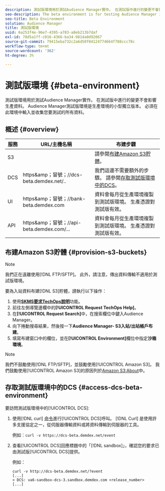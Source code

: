 ```yaml
---
description: 測試版環境用於測試Audience Manager實作。 在測試版中進行的變更不會影響生產資料。 Audience Manager測試版環境是生產環境的小型獨立版本。 必須在此環境中輸入並收集您要測試的所有資料。
seo-description: The beta environment is for testing Audience Manager implementations. Changes made in beta do not affect production data. The Audience Manager beta environment is a smaller-scale, standalone version of the production environment. All the data that you want to test must be entered and collected in this environment.
seo-title: Beta Environment
solution: Audience Manager
title: 測試版環境
uuid: 6a253f4e-96e7-4395-a783-a8eb213b7daf
exl-id: 78d5a1ff-c016-4366-ba34-9814a0d92067
source-git-commit: 79415eba732c2a6d50f04124774664f788ccc78c
workflow-type: tm+mt
source-wordcount: '362'
ht-degree: 3%

---
```


# 測試版環境 {#beta-environment}

測試版環境用於測試Audience Manager實作。 在測試版中進行的變更不會影響生產資料。 Audience Manager測試版環境是生產環境的小型獨立版本。 必須在此環境中輸入並收集您要測試的所有資料。

## 概述 {#overview}

<!-- beta_environment_admin.xml -->

| 服務 | URL/主機名稱 | 布建步驟 |
|--- |--- |--- |
| S3 |  | 請參閱[布建Amazon S3貯體](admin-beta-environment.md#provision-s3-buckets)。 |
| DCS | https&amp;amp；冒號；//dcs-beta.demdex.net/.. | 我們這邊不需要額外的步驟。 請參閱[存取測試版環境中的DCS](admin-beta-environment.md#access-dcs-beta-environment)。 |
| UI | https&amp;amp；冒號；//bank-beta.demdex.com | 資料會每月從生產環境複製到測試版環境。 生產憑證對測試版有效。 |
| API | https&amp;amp；冒號；//api-beta.demdex.com/... | 資料會每月從生產環境複製到測試版環境。 生產憑證對測試版有效。 |

## 布建Amazon S3貯體 {#provision-s3-buckets}

>[!NOTE]
>
>我們正在遠離使用[!DNL FTP/SFTP]。 此外，請注意，傳出資料傳輸不適用於測試版環境。

要為入站資料布建[!DNL S3]貯體，請執行以下操作：

1. 使用&#x200B;[**SKMS要求TechOps說明**](https://skms.adobe.com/)功能。
1. 前往左側導覽邊欄中的&#x200B;**[!UICONTROL Request TechOps Help]**。
1. 在&#x200B;**[!UICONTROL Request Search]**&#x200B;中，在搜索欄位中鍵入Audience Manager。
1. 向下捲動搜尋結果，然後按一下&#x200B;**Audience Manager- S3入站/出站帳戶布建**。
1. 填寫布建窗口中的欄位，並在&#x200B;**[!UICONTROL Environment]**&#x200B;欄位中指定&#x200B;**沙箱環境**。

>[!NOTE]
>
>我們不鼓勵使用[!DNL FTP/SFTP]，並鼓勵使用[!UICONTROL Amazon S3]。 我們鼓勵使用[!UICONTROL Amazon S3]的原因列於[Amazon S3:About](https://experienceleague.adobe.com/docs/audience-manager/user-guide/reference/amazon-s3.html)中。

## 存取測試版環境中的DCS {#access-dcs-beta-environment}

要訪問測試版環境中的[!UICONTROL DCS]:

1. 使用[!DNL curl] [命令](https://curl.haxx.se/docs/manpage.html)進行[!UICONTROL DCS]呼叫。 [!DNL Curl] 是使用許多支援協定之一，從伺服器傳輸資料或將資料傳輸到伺服器的工具。

   例如︰`curl -v https://dcs-beta.demdex.net/event`

1. 查看[!UICONTROL DCS]回應標題中的「[!DNL sandbox]」，確認您的要求已由測試版[!UICONTROL DCS]提供。

   例如：

   ```
   curl -v http://dcs-beta.demdex.net/?event
   [...]
   < DCS: va6-sandbox-dcs-3.sandbox.demdex.com <release_number>
   [...]
   ```

<!--
1. Determine the load balancer's endpoint IP addresses.

   Run the `dig` [command](https://en.wikipedia.org/wiki/Dig_(command)) to determine the IP address of the nearest load balancer. The `dig` command queries the Domain Name System and returns the name and IP addresses of the Audience Manager [!UICONTROL Data Collection Servers (DCS)].

   ```
   dig dcs-beta.demdex.net
   ...
   dcs-sandbox-1754093861.us-east-1.elb.amazonaws.com. 60 IN A 52.87.15.51
   dcs-sandbox-1754093861.us-east-1.elb.amazonaws.com. 60 IN A 50.16.150.8
   dcs-sandbox-1754093861.us-east-1.elb.amazonaws.com. 60 IN A 52.2.228.100
   ```

1. Using one of the addresses in the above table, add a static DNS entry in the [!DNL `/etc/hosts`] file.

   On Windows, modify [!DNL `c:\WINDOWS\system32\drivers\etc\hosts`].

   For example:

[!DNL `52.87.15.51 samplepartner.demdex.net`]

   >[!NOTE]
   >
   >The addresses change occasionally, so you must keep your [!DNL /etc/hosts] file up to date.

   Additionally, if you need to set up ID synchronization, you must add a similar entry for [!DNL dpm.demdex.net.]

[!DNL `52.87.15.51 dpm.demdex.net`] [!DNL]. 

1. Make a [!UICONTROL DCS] call, using the `curl` [command](https://curl.haxx.se/docs/manpage.html). Curl is a tool to transfer data from or to a server, using one of many supported protocols.

   For example:

[!DNL `https://<domain>/event?product=camera`] 

1. Verify that your request was served by the beta [!UICONTROL DCS] by looking for "sandbox" in the [!UICONTROL DCS] response header.

   For example:

   ```
   curl -v https://dcs-beta.demdex.net/?event
   [...]
   < DCS: va6-sandbox-dcs-3.sandbox.demdex.com <release_number>
   [...]
   ```
-->
